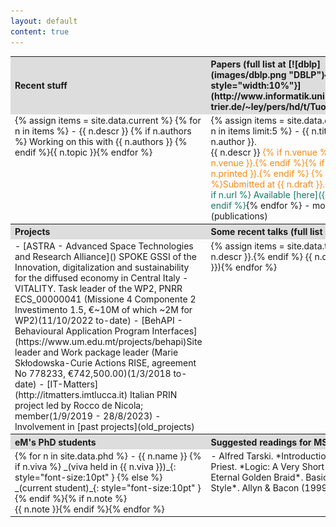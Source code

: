 ```yaml
---
layout: default
content: true
---
```


<table>
<tr>
<th style="width:35%; background:#dddddd; text-align:left">Recent stuff</th>
<th style="width:45%; background:#dddddd; text-align:left" markdown="1">Papers (full list at [![dblp](images/dblp.png "DBLP"){: style="width:10%"}](http://www.informatik.uni-trier.de/~ley/pers/hd/t/Tuosto:Emilio.html))</th>
<th style="width:20%; background:#dddddd; text-align:left">Tools</th>
</tr>
<tr>
<td valign="top"  markdown="1"><!-- Recent stuff -->
{% assign items = site.data.current %}
{% for n in items %}
- <span class="tooltip"><span class="tooltiptext">{{ n.descr }} {% if n.authors %} Working on this with {{ n.authors }} {% endif %}</span>{{ n.topic }}</span>{% endfor %}
</td>
<td valign="top" markdown="1"><!-- Papers -->
{% assign items = site.data.drafts %}
{% for n in items limit:5 %}
- <span class="tooltip">{{ n.title }}<span class="tooltiptext">with {{ n.author }}.<br/>{{ n.descr }}</span></span>
  <span style="color:#f98811;"> {% if n.venue %}Accepted at {{ n.venue }}.{% endif %}{% if n.printed %}{{ n.printed }}.{% endif %}
  {% if n.draft %}Submitted at {{ n.draft }}.{% endif %}</span> <span markdown="1" style="color:#117a65">{% if n.url %} Available [here]({{ n.url }}) {% endif %}</span>{% endfor %}
- more stuff [here](publications) 
</td>
<td valign="top" markdown="1"><!-- Tools -->
- <span class="tooltip"><span class="tooltiptext">Tool-chain for choreographic development</span>[ChorGram](https://bitbucket.org/eMgssi/stable_chorgram/wiki/Home)</span>
- <span class="tooltip"><span class="tooltiptext">Partition refinement for history-dependent automata</span>[MIHDA](./mihda.tgz)</span>
- <span class="tooltip"><span class="tooltiptext">An ad-hoc model checker for security protolols </span>[ASPASYA](aspasya/aspasya.html) and [H-ASPASYA](aspasya/h-aspasya.html)</span>
</td>
</tr>
<tr>
<th style="background:#dddddd; text-align:left">Projects</th>
<th colspan="2" style="background:#dddddd; text-align:left" markdown="1">Some recent talks (full list [here](talks))</th>
</tr>
<tr>
<td valign="top" markdown="1"><!-- Projects -->
- [ASTRA - Advanced Space Technologies and Research Alliance]() <span class="tooltip"><span class="tooltiptext">SPOKE GSSI of the Innovation, digitalization and sustainability for the diffused economy in Central Italy - VITALITY. Task leader of the WP2, PNRR ECS_00000041 (Missione 4 Componente 2 Investimento 1.5, €~10M of which ~2M for WP2)</span>(11/10/2022 to-date)</span>
- [BehAPI - Behavioural Application Program Interfaces](https://www.um.edu.mt/projects/behapi)<span class="tooltip"><span class="tooltiptext">Site leader and Work package leader (Marie Skłodowska-Curie Actions RISE, agreement No 778233, €742,500.00)</span>(1/3/2018 to-date)</span>
- [IT-Matters](http://itmatters.imtlucca.it) <span class="tooltip"><span class="tooltiptext"> Italian PRIN project led by Rocco de Nicola; member</span>(1/9/2019 - 28/8/2023)</span>
- Involvement in [past projects](old_projects)
</td>
<td colspan="2" valign="top" markdown="1"><!-- Talks -->
{% assign items = site.data.talks %}
{% for n in items limit:5 %}
- **_{{ n.title }}_**.  
{% if n.descr %}{{ n.descr }}.{% endif %} {{ n.date  | date: '%B %d, %Y' }}. <span class="tooltip"><span class="tooltiptext">![](/home/slides/{{ n.cover }})</span>[Slides]({{ n.slides }})</span>{% endfor %}
</td>
</tr>
<th style="background:#dddddd; text-align:left">eM's PhD students</th>
<th colspan="2" style="background:#dddddd; text-align:left">Suggested readings for MSc/PhD students</th>
<tr>
<td valign="top" markdown="1"><!-- phd students -->
{% for n in site.data.phd %}
- {{ n.name }} {% if n.viva %} _(viva held in {{ n.viva }})_{: style="font-size:10pt" } {% else %} _(current student)_{: style="font-size:10pt" }{% endif %}{% if n.note %}<br/>{{ n.note }}{% endif %}{% endfor %}
</td>
<td colspan="2" valign="top" markdown="1"><!-- Readings -->
- Alfred Tarski. *Introduction to logic and to the methodology of deductive sciences*. OUP.
- Graham Priest. *Logic: A Very Short Introduction*. OUP.
- Douglas R. Hofstadter. *Gödel, Escher, Bach: An Eternal Golden Braid*. Basic Books 1999 (First published in 1979).
- Strunk & White. *The Elements of Style*. Allyn & Bacon (1999)
</td>
</tr>
</table>




